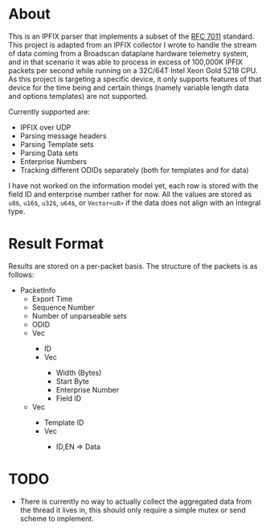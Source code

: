 # About
This is an IPFIX parser that implements a subset of the [RFC 7011](https://www.rfc-editor.org/rfc/rfc7011.html) standard. 
This project is adapted from an IPFIX collector I wrote to handle the stream of data coming from a Broadscan dataplane hardware telemetry system, and in that scenario it was able to process in excess of 100,000K IPFIX packets per second while running on a 32C/64T Intel Xeon Gold 5218 CPU. As this project is targeting a specific device, it only supports features of that device for the time being  and certain things (namely variable length data and options templates) are not supported.

Currently supported are:
- IPFIX over UDP
- Parsing message headers
- Parsing Template sets
- Parsing Data sets
- Enterprise Numbers
- Tracking different ODIDs separately (both for templates and for data)

I have not worked on the information model yet, each row is stored with the field ID and enterprise number rather for now. All the values are stored as `u8`s, `u16`s, `u32`s, `u64`s, or `Vector<u8>` if the data does not align with an integral type.

# Result Format
Results are stored on a per-packet basis. The structure of the packets is as follows:
- PacketInfo
    - Export Time
    - Sequence Number
    - Number of unparseable sets
    - ODID
    - Vec<Templates>
        - ID
        - Vec<TemplateFields>
            - Width (Bytes)
            - Start Byte
            - Enterprise Number
            - Field ID
    - Vec<DataSet>
        - Template ID
        - Vec<Fields>
            - ID,EN => Data


# TODO
- There is currently no way to actually collect the aggregated data from the thread it lives in, this should only require a simple mutex or send scheme to implement.